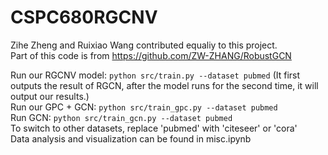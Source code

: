 # CSPC680RGCNV

Zihe Zheng and Ruixiao Wang contributed equaliy to this project. \
Part of this code is from https://github.com/ZW-ZHANG/RobustGCN

Run our RGCNV model: `python src/train.py --dataset pubmed` 
(It first outputs the result of RGCN, after the model runs for the second time, it will output our results.) \
Run our GPC + GCN: `python src/train_gpc.py --dataset pubmed` \
Run GCN: `python src/train_gcn.py --dataset pubmed` \
To switch to other datasets, replace 'pubmed' with 'citeseer' or 'cora' \
Data analysis and visualization can be found in misc.ipynb 
